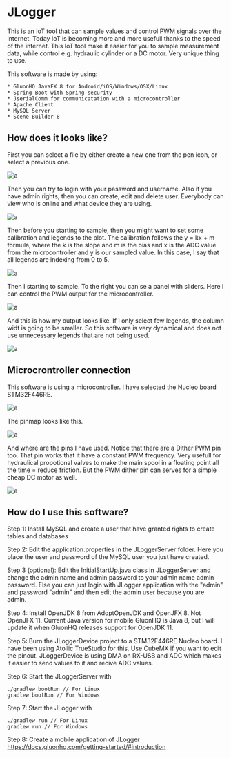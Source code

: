 # JLogger

This is an IoT tool that can sample values and control PWM signals over the internet. Today IoT is becoming more and more usefull thanks to the speed of the internet. This IoT tool make it easier for you to sample measurement data, while control e.g. hydraulic cylinder or a DC motor. Very unique thing to use. 

This software is made by using:
```
* GluonHQ JavaFX 8 for Android/iOS/Windows/OSX/Linux
* Spring Boot with Spring security
* JserialComm for communicatation with a microcontroller
* Apache Client
* MySQL Server 
* Scene Builder 8
```

## How does it looks like?

First you can select a file by either create a new one from the pen icon, or select a previous one.

![a](https://raw.githubusercontent.com/DanielMartensson/JLogger/master/Pictures/LogFiles.png)

Then you can try to login with your password and username. Also if you have admin rights, then you can create, edit and delete user.
Everybody can view who is online and what device they are using.

![a](https://raw.githubusercontent.com/DanielMartensson/JLogger/master/Pictures/Login.png)

Then before you starting to sample, then you might want to set some calibration and legends to the plot. The calibration follows the y = kx + m formula, where the k is the slope and m is the bias and x is the ADC value from the microcontroller and y is our sampled value. In this case, I say that all legends are indexing from 0 to 5. 

![a](https://raw.githubusercontent.com/DanielMartensson/JLogger/master/Pictures/Configurations.png)

Then I starting to sample. To the right you can se a panel with sliders. Here I can control the PWM output for the microcontroller.

![a](https://raw.githubusercontent.com/DanielMartensson/JLogger/master/Pictures/Logging.png)

And this is how my output looks like. If I only select few legends, the column widt is going to be smaller. So this software is very dynamical and does not use unnecessary legends that are not being used.

![a](https://raw.githubusercontent.com/DanielMartensson/JLogger/master/Pictures/Result.png)

## Microcrontroller connection

This software is using a microcontroller. I have selected the Nucleo board STM32F446RE. 

![a](https://raw.githubusercontent.com/DanielMartensson/JLogger/master/Pictures/Microcontroller.jpg)

The pinmap looks like this.

![a](https://raw.githubusercontent.com/DanielMartensson/JLogger/master/Pictures/Pinmap.png)

And where are the pins I have used. Notice that there are a Dither PWM pin too. That pin works that it have a constant PWM frequency. Very usefull for hydraulical propotional valves to make the main spool in a floating point all the time = reduce friction. But the PWM dither pin can serves for a simple cheap DC motor as well.

![a](https://raw.githubusercontent.com/DanielMartensson/JLogger/master/Pictures/CPU.png)


## How do I use this software?

Step 1: Install MySQL and create a user that have granted rights to create tables and databases

Step 2: Edit the application.properties in the JLoggerServer folder. Here you place the user and password of the MySQL user you just have created.

Step 3 (optional): Edit the InitialStartUp.java class in JLoggerServer and change the admin name and admin password to your admin name admin password. Else you can just login with JLogger application with the "admin" and password "admin" and then edit the admin user because you are admin. 

Step 4: Install OpenJDK 8 from AdoptOpenJDK and OpenJFX 8. Not OpenJFX 11. Current Java version for mobile GluonHQ is Java 8, but I will update it when GluonHQ releases support for OpenJDK 11. 

Step 5: Burn the JLoggerDevice project to a STM32F446RE Nucleo board. I have been using Atollic TrueStudio for this. Use CubeMX if you want to edit the pinout. JLoggerDevice is using DMA on RX-USB and ADC which makes it easier to send values to it and recive ADC values. 

Step 6: Start the JLoggerServer with 
```
./gradlew bootRun // For Linux
gradlew bootRun // For Windows
```

Step 7: Start the JLogger with
```
./gradlew run // For Linux
gradlew run // For Windows
```

Step 8: Create a mobile application of JLogger
https://docs.gluonhq.com/getting-started/#introduction

